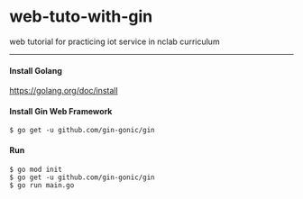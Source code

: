 # web-tuto-with-gin
web tutorial for practicing iot service in nclab curriculum

---

#### Install Golang

<https://golang.org/doc/install>

#### Install Gin Web Framework

```shell
$ go get -u github.com/gin-gonic/gin
```

#### Run
```shell
$ go mod init
$ go get -u github.com/gin-gonic/gin
$ go run main.go
```

